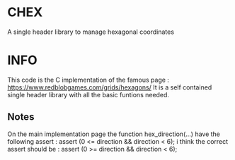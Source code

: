 # CHEX
A single header library to manage hexagonal coordinates

# INFO
This code is the C implementation of the famous  page :
https://www.redblobgames.com/grids/hexagons/
It is a self contained single header library with all the basic funtions needed.

## Notes
On the main implementation page the function hex_direction(...) have the following assert :
assert (0 <= direction && direction < 6);
i think the correct assert should be :
assert (0 >= direction && direction < 6);